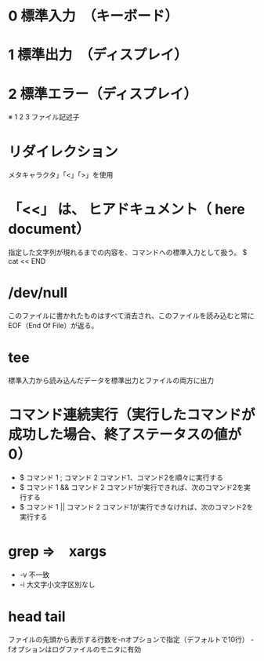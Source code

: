 # 0 標準入力　（キーボード）

# 1 標準出力　（ディスプレイ）

# 2 標準エラー（ディスプレイ）

※ 1 2 3 ファイル記述子

# リダイレクション
メタキャラクタ」「<」「>」を使用

# 「<<」 は、 ヒアドキュメント（ here document）
 指定した文字列が現れるまでの内容を、コマンドへの標準入力として扱う。
 $ cat << END

# /dev/null
 このファイルに書かれたものはすべて消去され、このファイルを読み込むと常にEOF（End Of File）が返る。
 
 # tee
  標準入力から読み込んだデータを標準出力とファイルの両方に出力
  
 # コマンド連続実行（実行したコマンドが成功した場合、終了ステータスの値が0）
 - $ コマンド 1 ; コマンド 2
   コマンド1、コマンド2を順々に実行する
 - $ コマンド 1 && コマンド 2
   コマンド1が実行できれば、次のコマンド2を実行する 
 - $ コマンド 1 || コマンド 2
   コマンド1が実行できなければ、次のコマンド2を実行する
   
 # grep ⇒　xargs
 - -v 不一致
 - -i 大文字小文字区別なし
 
 # head tail
   ファイルの先頭から表示する行数を-nオプションで指定（デフォルトで10行）
   -fオプションはログファイルのモニタに有効
 
